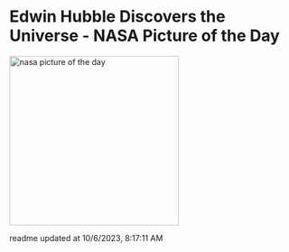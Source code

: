 # Edwin Hubble Discovers the Universe - NASA Picture of the Day
<img src="https://apod.nasa.gov/apod/image/2004/HubbleVarOrig_Carnegie_960.jpg" alt="nasa picture of the day" width="300"/>

readme updated at 10/6/2023, 8:17:11 AM
